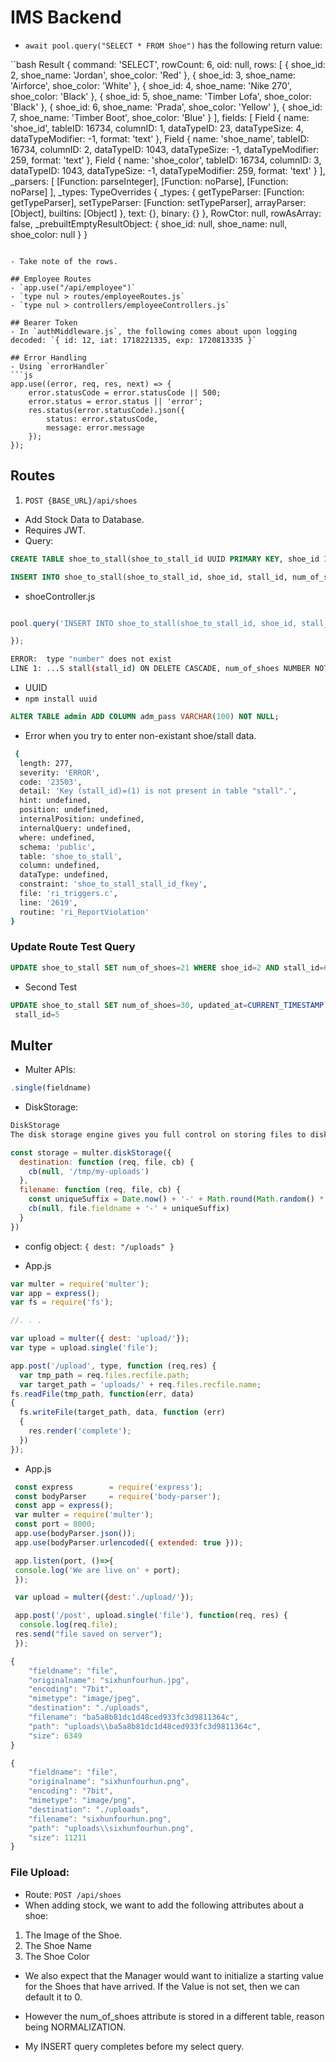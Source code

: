 

# IMS Backend

- `await pool.query("SELECT * FROM Shoe")` has the following return value:

``bash
Result {
  command: 'SELECT',
  rowCount: 6,
  oid: null,
  rows: [
    { shoe_id: 2, shoe_name: 'Jordan', shoe_color: 'Red' },
    { shoe_id: 3, shoe_name: 'Airforce', shoe_color: 'White' },
    { shoe_id: 4, shoe_name: 'Nike 270', shoe_color: 'Black' },
    { shoe_id: 5, shoe_name: 'Timber Lofa', shoe_color: 'Black' },
    { shoe_id: 6, shoe_name: 'Prada', shoe_color: 'Yellow' },
    { shoe_id: 7, shoe_name: 'Timber Boot', shoe_color: 'Blue' }
  ],
  fields: [
    Field {
      name: 'shoe_id',
      tableID: 16734,
      columnID: 1,
      dataTypeID: 23,
      dataTypeSize: 4,
      dataTypeModifier: -1,
      format: 'text'
    },
    Field {
      name: 'shoe_name',
      tableID: 16734,
      columnID: 2,
      dataTypeID: 1043,
      dataTypeSize: -1,
      dataTypeModifier: 259,
      format: 'text'
    },
    Field {
      name: 'shoe_color',
      tableID: 16734,
      columnID: 3,
      dataTypeID: 1043,
      dataTypeSize: -1,
      dataTypeModifier: 259,
      format: 'text'
    }
  ],
  _parsers: [
    [Function: parseInteger],
    [Function: noParse],
    [Function: noParse]
  ],
  _types: TypeOverrides {
    _types: {
      getTypeParser: [Function: getTypeParser],
      setTypeParser: [Function: setTypeParser],
      arrayParser: [Object],
      builtins: [Object]
    },
    text: {},
    binary: {}
  },
  RowCtor: null,
  rowAsArray: false,
  _prebuiltEmptyResultObject: { shoe_id: null, shoe_name: null, shoe_color: null }
}
```

- Take note of the rows.

## Employee Routes
- `app.use("/api/employee")`
- `type nul > routes/employeeRoutes.js`
- `type nul > controllers/employeeControllers.js`

## Bearer Token
- In `authMiddleware.js`, the following comes about upon logging decoded: `{ id: 12, iat: 1718221335, exp: 1720813335 }`

## Error Handling
- Using `errorHandler`
```js
app.use((error, req, res, next) => {
    error.statusCode = error.statusCode || 500;
    error.status = error.status || 'error';
    res.status(error.statusCode).json({
        status: error.statusCode,
        message: error.message
    });
});
```

## Routes
1. `POST {BASE_URL}/api/shoes`
- Add Stock Data to Database.
- Requires JWT.
- Query: 

```sql
CREATE TABLE shoe_to_stall(shoe_to_stall_id UUID PRIMARY KEY, shoe_id INT NOT NULL REFERENCES shoe(shoe_id) ON DELETE CASCADE, stall_id INT NOT NULL REFERENCES stall(stall_id) ON DELETE CASCADE, num_of_shoes NUMBER NOT NULL, created_at TIMESTAMP NOT NULL, updated_at TIMESTAMP NOT NULL);

INSERT INTO shoe_to_stall(shoe_to_stall_id, shoe_id, stall_id, num_of_shoes, created_at, updated_at) VALUES($1, $2, $3, CURRENT_TIMESTAMP, CURRENT_TIMESTAMP);
```

- shoeController.js
```js

pool.query('INSERT INTO shoe_to_stall(shoe_to_stall_id, shoe_id, stall_id, num_of_shoes, created_at, updated_at) VALUES($1, $2, $3, CURRENT_TIMESTAMP, CURRENT_TIMESTAMP)', [], () => {

});
```

```bash
ERROR:  type "number" does not exist
LINE 1: ...S stall(stall_id) ON DELETE CASCADE, num_of_shoes NUMBER NOT...
```

- UUID
- `npm install uuid`


```sql
ALTER TABLE admin ADD COLUMN adm_pass VARCHAR(100) NOT NULL;
```

- Error when you try to enter non-existant shoe/stall data.
```bash
 {
  length: 277,
  severity: 'ERROR',
  code: '23503',
  detail: 'Key (stall_id)=(1) is not present in table "stall".',
  hint: undefined,
  position: undefined,
  internalPosition: undefined,
  internalQuery: undefined,
  where: undefined,
  schema: 'public',
  table: 'shoe_to_stall',
  column: undefined,
  dataType: undefined,
  constraint: 'shoe_to_stall_stall_id_fkey',
  file: 'ri_triggers.c',
  line: '2619',
  routine: 'ri_ReportViolation'
}
```

### Update Route Test Query
```sql
UPDATE shoe_to_stall SET num_of_shoes=21 WHERE shoe_id=2 AND stall_id=6;
```

- Second Test
```sql
UPDATE shoe_to_stall SET num_of_shoes=30, updated_at=CURRENT_TIMESTAMP WHERE shoe_id=2 AND
 stall_id=5
```

## Multer
- Multer APIs:
```js
.single(fieldname)
```

- DiskStorage:
```js
DiskStorage
The disk storage engine gives you full control on storing files to disk.

const storage = multer.diskStorage({
  destination: function (req, file, cb) {
    cb(null, '/tmp/my-uploads')
  },
  filename: function (req, file, cb) {
    const uniqueSuffix = Date.now() + '-' + Math.round(Math.random() * 1E9)
    cb(null, file.fieldname + '-' + uniqueSuffix)
  }
})
```

- config object: `{ dest: "/uploads" }`

- App.js
```js
var multer = require('multer');
var app = express();
var fs = require('fs');

//. . . 

var upload = multer({ dest: 'upload/'});
var type = upload.single('file');

app.post('/upload', type, function (req,res) {
  var tmp_path = req.files.recfile.path;
  var target_path = 'uploads/' + req.files.recfile.name;
fs.readFile(tmp_path, function(err, data)
{
  fs.writeFile(target_path, data, function (err)
  {
    res.render('complete');
  })
});
```

- App.js
```js
 const express        = require('express');
 const bodyParser     = require('body-parser');
 const app = express();
 var multer = require('multer');
 const port = 8000;
 app.use(bodyParser.json());
 app.use(bodyParser.urlencoded({ extended: true }));

 app.listen(port, ()=>{
 console.log('We are live on' + port);
 });

 var upload = multer({dest:'./upload/'});

 app.post('/post', upload.single('file'), function(req, res) {
  console.log(req.file);
 res.send("file saved on server");
 });
```

```js
{
    "fieldname": "file",
    "originalname": "sixhunfourhun.jpg",
    "encoding": "7bit",
    "mimetype": "image/jpeg",
    "destination": "./uploads",
    "filename": "ba5a8b81dc1d48ced933fc3d9811364c",
    "path": "uploads\\ba5a8b81dc1d48ced933fc3d9811364c",
    "size": 6349
}

{
    "fieldname": "file",
    "originalname": "sixhunfourhun.png",
    "encoding": "7bit",
    "mimetype": "image/png",
    "destination": "./uploads",
    "filename": "sixhunfourhun.png",
    "path": "uploads\\sixhunfourhun.png",
    "size": 11211
}
```

### File Upload:
- Route: `POST /api/shoes`
- When adding stock, we want to add the following attributes about a shoe: 
1. The Image of the Shoe.
2. The Shoe Name
3. The Shoe Color

- We also expect that the Manager would want to initialize a starting value for the Shoes that have arrived. If the Value is not set, then we can default it to 0.
- However the num_of_shoes attribute is stored in a different table, reason being NORMALIZATION.

- My INSERT query completes before my select query.